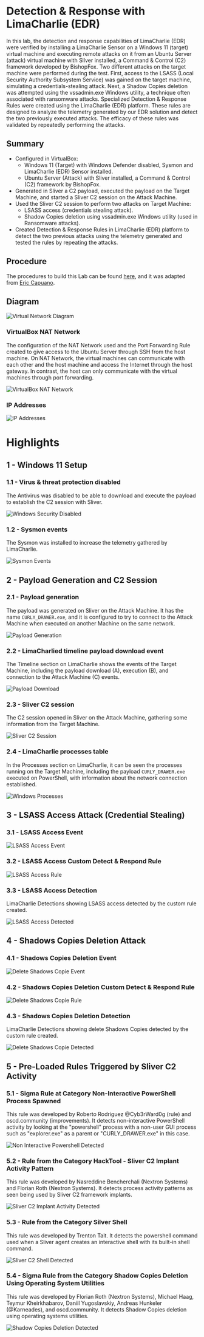 # Detection & Response with LimaCharlie (EDR)

In this lab, the detection and response capabilities of LimaCharlie (EDR) were verified by installing a LimaCharlie Sensor on a Windows 11 (target) virtual machine and executing remote attacks on it from an Ubuntu Server (attack) virtual machine with Sllver installed, a Command & Control (C2) framework developed by BishopFox. Two different attacks on the target machine were performed during the test. First, access to the LSASS (Local Security Authority Subsystem Service) was gained on the target machine, simulating a credentials-stealing attack. Next, a Shadow Copies deletion was attempted using the vssadmin.exe Windows utility, a technique often associated with ransomware attacks. Specialized Detection & Response Rules were created using the LimaCharlie (EDR) platform. These rules are designed to analyze the telemetry generated by our EDR solution and detect the two previously executed attacks. The efficacy of these rules was validated by repeatedly performing the attacks.

## Summary
- Configured in VirtualBox:
    - Windows 11 (Target) with Windows Defender disabled, Sysmon and LimaCharlie (EDR) Sensor installed.
    - Ubuntu Server (Attack) with Sliver installed, a Command & Control (C2) framework by BishopFox.
- Generated in Sliver a C2 payload, executed the payload on the Target Machine, and started a Sliver C2 session on the Attack Machine.
- Used the Sliver C2 session to perform two attacks on Target Machine:
    - LSASS access (credentials stealing attack).
    - Shadow Copies deletion using vssadmin.exe Windows utility (used in Ransomware attacks).
- Created Detection & Response Rules in LimaCharlie (EDR) platform to detect the two previous attacks using the telemetry generated and tested the rules by repeating the attacks.

## Procedure
The procedures to build this Lab can be found [here](https://github.com/robsann/LimaCharlieEDRTelemetry/blob/main/procedure.md), and it was adapted from [Eric Capuano](https://blog.ecapuano.com/p/so-you-want-to-be-a-soc-analyst-intro).

## Diagram
<img src="images/LimaCharlie_diagram.png" title="Virtual Network Diagram"/>

### VirtualBox NAT Network
The configuration of the NAT Network used and the Port Forwarding Rule created to give access to the Ubuntu Server through SSH from the host machine. On NAT Network, the virtual machines can communicate with each other and the host machine and access the Internet through the host gateway. In contrast, the host can only communicate with the virtual machines through port forwarding.

<img src="images/virtualbox_nat_network.png" title="VirtualBox NAT Network"/>

### IP Addresses
<img src="images/ip_addresses.png" title="IP Addresses"/>

# Highlights

## 1 - Windows 11 Setup

### 1.1 - Virus & threat protection disabled
The Antivirus was disabled to be able to download and execute the payload to establish the C2 session with Sliver.

<img src="images/1.1-win_security_disabled.png" title="Windows Security Disabled"/>

### 1.2 - Sysmon events
The Sysmon was installed to increase the telemetry gathered by LimaCharlie.

<img src="images/1.2-sysmon_events.png" title="Sysmon Events"/>

## 2 - Payload Generation and C2 Session

### 2.1 - Payload generation
The payload was generated on Sliver on the Attack Machine. It has the name `CURLY_DRAWER.exe`, and it is configured to try to connect to the Attack Machine when executed on another Machine on the same network.

<img src="images/2.1-sliver_payload_gen.png" title="Payload Generation"/>

### 2.2 - LimaCharlied timeline payload download event
The Timeline section on LimaCharlie shows the events of the Target Machine, including the payload download (A), execution (B), and connection to the Attack Machine (C) events.

<img src="images/2.2-LC_win_payload_steps.png" title="Payload Download"/>

### 2.3 - Sliver C2 session
The C2 session opened in Sliver on the Attack Machine, gathering some information from the Target Machine.

<img src="images/2.3-sliver_session.png" title="Sliver C2 Session"/>

### 2.4 - LimaCharlie processes table
In the Processes section on LimaCharlie, it can be seen the processes running on the Target Machine, including the payload `CURLY_DRAWER.exe` executed on PowerShell, with information about the network connection established.

<img src="images/2.4-LC_processes.png" title="Windows Processes"/>

## 3 - LSASS Access Attack (Credential Stealing)

### 3.1 - LSASS Access Event

<img src="images/3.1-LC_lsass_access_event.png" title="LSASS Access Event"/>

### 3.2 - LSASS Access Custom Detect & Respond Rule

<img src="images/3.2-LC_lsass_access_rule.png" title="LSASS Access Rule"/>

### 3.3 - LSASS Access Detection
LimaCharlie Detections showing LSASS access detected by the custom rule created.

<img src="images/3.3-LC_lsass_access_detected.png" title="LSASS Access Detected"/>

## 4 - Shadows Copies Deletion Attack

### 4.1 - Shadows Copies Deletion Event

<img src="images/4.1-LC_delete_shadows_event.png" title="Delete Shadows Copie Event"/>

### 4.2 - Shadows Copies Deletion Custom Detect & Respond Rule

<img src="images/4.2-LC_delete_shadows_rule.png" title="Delete Shadows Copie Rule"/>

### 4.3 - Shadows Copies Deletion Detection
LimaCharlie Detections showing delete Shadows Copies detected by the custom rule created.

<img src="images/4.3-LC_delete_shadows_detected.png" title="Delete Shadows Copie Detected"/>

## 5 - Pre-Loaded Rules Triggered by Sliver C2 Activity

### 5.1 - Sigma Rule at Category Non-Interactive PowerShell Process Spawned
This rule was developed by Roberto Rodriguez @Cyb3rWard0g (rule) and oscd.community (improvements). It detects non-interactive PowerShell activity by looking at the "powershell" process with a non-user GUI process such as "explorer.exe" as a parent or "CURLY_DRAWER.exe" in this case.

<img src="images/5.1-LC_non_interactive_powershell_detected.png" title="Non Interactive Powershell Detected"/>

### 5.2 - Rule from the Category HackTool - Sliver C2 Implant Activity Pattern
This rule was developed by Nasreddine Bencherchali (Nextron Systems) and Florian Roth (Nextron Systems). It detects process activity patterns as seen being used by Sliver C2 framework implants.

<img src="images/5.2-LC_sliver_C2_implant_activity_detected.png" title="Sliver C2 Implant Activity Detected"/>

### 5.3 - Rule from the Category Silver Shell
This rule was developed by Trenton Tait. It detects the powershell command used when a Sliver agent creates an interactive shell with its built-in shell command.

<img src="images/5.3-LC_sliver_shell_detected.png" title="Sliver C2 Shell Detected"/>

### 5.4 - Sigma Rule from the Category Shadow Copies Deletion Using Operating System Utilities
This rule was developed by Florian Roth (Nextron Systems), Michael Haag, Teymur Kheirkhabarov, Daniil Yugoslavskiy, Andreas Hunkeler (@Karneades), and oscd.community. It detects Shadow Copies deletion using operating systems utilities.

<img src="images/5.4-LC_shadow_copies_deletion_detected.png" title="Shadow Copies Deletion Detected"/>

